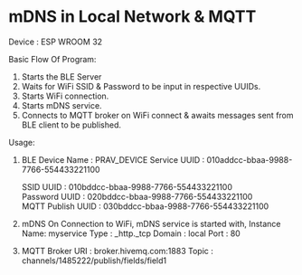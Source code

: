 # mDNS in Local Network & MQTT

Device : ESP WROOM 32

Basic Flow Of Program:
1) Starts the BLE Server 
2) Waits for WiFi SSID & Password to be input in respective UUIDs.
3) Starts WiFi connection.
4) Starts mDNS service.
5) Connects to MQTT broker on WiFi connect & awaits messages sent from BLE client to be published.


Usage: 

1) BLE
   Device Name         : PRAV_DEVICE
   Service UUID        : 010addcc-bbaa-9988-7766-554433221100

   SSID UUID           : 010bddcc-bbaa-9988-7766-554433221100  
   Password UUID       : 020bddcc-bbaa-9988-7766-554433221100  
   MQTT Publish UUID   : 030bddcc-bbaa-9988-7766-554433221100

2) mDNS
   On Connection to WiFi, mDNS service is started with,
    Instance Name: myservice
    Type         : _http._tcp
    Domain       : local
    Port         : 80 

3) MQTT Broker URI    : broker.hivemq.com:1883 
               Topic  : channels/1485222/publish/fields/field1


